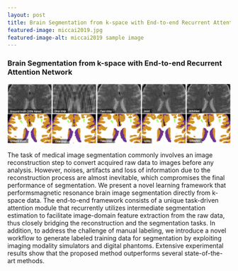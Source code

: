 ```yaml
---
layout: post
title: Brain Segmentation from k-space with End-to-end Recurrent Attention Network
featured-image: miccai2019.jpg
featured-image-alt: miccai2019 sample image
---
```

### Brain Segmentation from k-space with End-to-end Recurrent Attention Network
<p align="center">
  <img src="/assets/project/miccai2019.jpg" alt="MICCAI2019" title="Photo" width="800">
</p>

The task of medical image segmentation commonly involves an image reconstruction step to convert acquired raw data to images before any analysis. However, noises, artifacts and loss of information due to the reconstruction process are almost inevitable, which compromises the final performance of segmentation. We present a novel learning framework that performsmagnetic resonance brain image segmentation directly from k-space data. The end-to-end framework consists of a unique task-driven attention module that recurrently utilizes intermediate segmentation estimation to facilitate image-domain feature extraction from the raw data, thus closely bridging the reconstruction and the segmentation tasks. In addition, to address the challenge of manual labeling, we introduce a novel workflow to generate labeled training data for segmentation by exploiting imaging modality simulators and digital phantoms. Extensive experimental results show that the proposed method outperforms several state-of-the-art methods.
